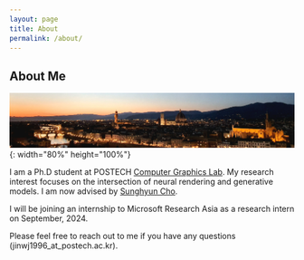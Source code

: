 ```yaml
---
layout: page
title: About
permalink: /about/
---
```

## About Me
![Teaser image 1](./assets/bg3.jpg){: width="80%" height="100%"} <br/>

I am a Ph.D student at POSTECH [Computer Graphics Lab](http://cg.postech.ac.kr/).
My research interest focuses on the intersection of neural rendering and generative models.
I am now advised by [Sunghyun Cho](https://www.scho.pe.kr/). <br/>

I will be joining an internship to Microsoft Research Asia as a research intern on September, 2024. <br/>

Please feel free to reach out to me if you have any questions (jinwj1996_at_postech.ac.kr).
